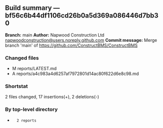 ## Build summary — bf56c6b44df1106cd26b0a5d369a086446d7bb30

**Branch:** main
**Author:** Napwood Construction Ltd <napwoodconstruction@users.noreply.github.com>
**Commit message:** Merge branch 'main' of https://github.com/ConstructBMS/ConstructBMS

### Changed files
 - M	reports/LATEST.md
 - A	reports/a4c983a4d6257af7972801d14ac80f622d6e8c98.md

### Shortstat
 2 files changed, 17 insertions(+), 2 deletions(-)

### By top-level directory
 -       2 reports
